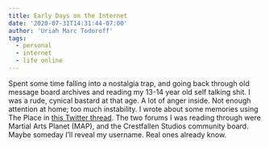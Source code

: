 ```yaml
---
title: Early Days on the Internet
date: '2020-07-31T14:31:44-07:00'
author: 'Uriah Marc Todoroff'
tags:
  - personal
  - internet
  - life online
---
```


Spent some time falling into a nostalgia trap, and going back through old message board archives and reading my 13-14 year old self talking shit. I was a rude, cynical bastard at that age. A lot of anger inside. Not enough attention at home; too much instability. I wrote about some memories using The Place in [this Twitter thread](https://twitter.com/theinvertedform/status/1273462453398110208). The two forums I was reading through were Martial Arts Planet (MAP), and the Crestfallen Studios community board. Maybe someday I’ll reveal my username. Real ones already know.

